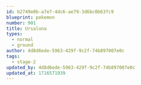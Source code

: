 ```yaml
---
id: b2749e0b-a7e7-4dc6-ae79-3d6bc0b63fc9
blueprint: pokemon
number: 901
title: Ursaluna
types:
  - normal
  - ground
author: 4d8d6ede-5963-429f-9c2f-74b897007e0c
tags:
  - stage-2
updated_by: 4d8d6ede-5963-429f-9c2f-74b897007e0c
updated_at: 1716571939
---
```

